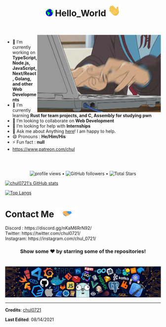 <h1 align="center">
  <a target="_blank">
    <img src="https://github.com/chul0721/chul0721/blob/master/Earth.gif" width="24px" style="max-width:100%;">
  </a>
  Hello_World
  <a target="_blank">
    <img src="https://github.com/chul0721/chul0721/blob/master/Hi.gif" width="40px" />
  </a>
</h1>

<br/>
<br/>
<a target="_blank">
  <img align="right" height="250" width="400" alt="GIF" src="https://github.com/chul0721/chul0721/blob/master/programming.gif">
</a>

- 🔭 I’m currently working on **TypeScript, Node.js, JavaScript, Next/React, Golang, and other Web Developments**
- 🌱 I’m currently learning **Rust for team projects, and C, Assembly for studying pwn**
- 👯 I’m looking to collaborate on **Web Development**
- 🤔 I’m looking for help with **Internships**
- 💬 Ask me about Anything [here](https://github.com/chul0721/chul0721/issues/1)! I am happy to help.
- 😄 Pronouns : **He/Him/His**
- ⚡ Fun fact : **null**
- https://www.patreon.com/chul

<br/>
<br/>

<p align="center">
  <img src="https://gpvc.arturio.dev/chul0721" alt="profile views"> •  
  <img alt="GitHub followers" src="https://img.shields.io/github/followers/chul0721?label=Followers&style=social"> •   
  <img src="https://img.shields.io/github/stars/chul0721?label=Stars" alt="Total Stars">
</p>

[![chul0721's GitHub stats](https://github-readme-stats.vercel.app/api?username=chul0721)](https://github.com/anuraghazra/github-readme-stats)

[![Top Langs](https://github-readme-stats.vercel.app/api/top-langs/?username=chul0721)](https://github.com/anuraghazra/github-readme-stats)

<!--END_SECTION:waka-->

<h1>
  Contact Me 
  <a target="_blank">
    <img src="https://github.com/chul0721/chul0721/blob/master/Handshake.gif" height="32px" style="max-width:100%;">
  </a>
</h1>
Discord : https://discord.gg/nKaM6RrN92/ <br />
Twitter: https://twitter.com/chul0721/ <br />
Instagram: https://instagram.com/chul_0721/ <br />


<div align="center">

### Show some ❤️ by starring some of the repositories!

</div>

#

![footer](https://github.com/chul0721/chul0721/blob/master/footer.png)


----

**Credits**: [chul0721](https://github.com/chul0721/)

**Last Edited**: 08/14/2021
